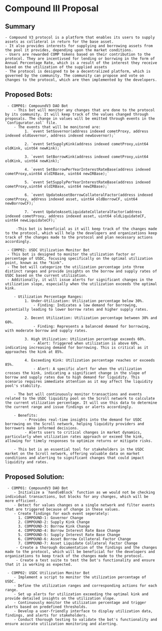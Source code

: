 # Compound III Proposal


## Summary
    - Compound V3 protocol is a platform that enables its users to supply assets as collateral in return for the base asset. 
    - It also provides interests for supplying and borrowing assets from the pool it provides, depending upon the market conditions. 
    - Users are rewarded COMP tokens based on their contribution to the protocol. They are incentivsed for lending or borrwing in the form of Annual Percentage Rate, which is a result of the interest they receive based on the utilization of the supplied assets
    - The protocol is designed to be a decentralized platform, which is governed by the community. The community can propose and vote on changes to the protocol, which are then implemented by the developers.

## Proposed Bots:
     - COMP01: CompoundV3 DAO Bot
        - This bot will monitor any changes that are done to the protocol by its community. It will keep track of the values changed through proposals. The change in values will be emitted through events in the `Configurator.sol` file.
        - The events that will be monitored are: 
             1. `event SetGovernor(address indexed cometProxy, address indexed oldGovernor, address indexed newGovernor);`

             2. `event SetSupplyKink(address indexed cometProxy,uint64 oldKink, uint64 newKink);`

             3. `event SetBorrowKink(address indexed cometProxy,uint64 oldKink, uint64 newKink);`

             4. `event SetBorrowPerYearInterestRateBase(address indexed cometProxy,uint64 oldIRBase, uint64 newIRBase);`

             5. `event SetSupplyPerYearInterestRateBase(address indexed cometProxy,uint64 oldIRBase, uint64 newIRBase);`

             6. `event UpdateAssetBorrowCollateralFactor(address indexed cometProxy, address indexed asset, uint64 oldBorrowCF, uint64 newBorrowCF);`
     
             7. `event UpdateAssetLiquidateCollateralFactor(address indexed cometProxy, address indexed asset, uint64 oldLiquidateCF, uint64 newLiquidateCF);`

         -This bot is beneficial as it will keep track of the changes made to the protocol, which will help the developers and organizations keep track of the changes made to the protocol and plan necessary actions accordingly.

     - COMP02: USDC Utilization Monitor Bot
     - This bot is designed to monitor the utilization factor or percentage of USDC, focusing specifically on the optimal utilization point, known as the "kink". 
     - The bot will categorize the utilization percentage into three distinct ranges and provide insights on the borrow and supply rates of USDC based on the current utilization. 
     - Additionally, it will issue alerts for significant changes in the utilization slope, especially when the utilization exceeds the optimal kink.

        - Utilization Percentage Ranges:
             1. Under-Utilization: Utilization percentage below 30%.
                 - Finding: Indicates a low demand for borrowing, potentially leading to lower borrow rates and higher supply rates.
                 
             2. Decent Utilization: Utilization percentage between 30% and 60%.
                 - Finding: Represents a balanced demand for borrowing, with moderate borrow and supply rates.
                 
             3. High Utilization: Utilization percentage exceeds 60%.
                 - Alert: Triggered when utilization is above 60%, indicating increasing demand for borrowing. This is critical as it approaches the kink at 85%.
                 
             4. Exceeding Kink: Utilization percentage reaches or exceeds 85%.
                 - Alert: A specific alert for when the utilization crosses the kink, indicating a significant change in the slope of borrow and supply rates due to high demand for liquidity. This scenario requires immediate attention as it may affect the liquidity pool's stability.

        - The bot will continuously monitor transactions and events related to the USDC liquidity pool on the Scroll network to calculate the current utilization percentage. It will use this data to determine the current range and issue findings or alerts accordingly.

        - Benefits:
             - Provides real-time insights into the demand for USDC borrowing on the Scroll network, helping liquidity providers and borrowers make informed decisions.
             - Alerts users to critical changes in market dynamics, particularly when utilization rates approach or exceed the kink, allowing for timely responses to optimize returns or mitigate risks.

        - This bot is an essential tool for stakeholders in the USDC market on the Scroll network, offering valuable data on market conditions and alerting to significant changes that could impact liquidity and rates.
          

  ## Proposed Solution:
     - COMP01: CompoundV3 DAO Bot
        - Initialize a `handleBlock` function as we would not be checking individual transactions, but blocks for any changes, which will be more efficient.
        - Detect for values changes on a single network and filter events that are triggered because of change in these values.
        - Create findings for each event seperately: 
          1. COMPOUND-1: Governor Change
          2. COMPOUND-2: Supply Kink Change
          3. COMPOUND-3: Borrow Kink Change
          4. COMPOUND-4: Borrow Interest Rate Base Change
          5. COMPOUND-5: Supply Interest Rate Base Change
          6. COMPOUND-6: Asset Borrow Collateral Factor Change
          7. COMPOUND-7: Asset Liquidate Collateral Factor Change
         - Create a thorough documentation of the findings and the changes made to the protocol, which will be beneficial for the developers and organizations to keep track of the changes made to the protocol.
         - Create a test suite to test the bot's functionality and ensure that it is working as expected.

     - COMP02: USDC Utilization Monitor Bot
        - Implement a script to monitor the utilization percentage of USDC.
        - Define the utilization ranges and corresponding actions for each range.
        - Set up alerts for utilization exceeding the optimal kink and provide detailed insights on the utilization slope.
        - Continuously monitor the utilization percentage and trigger alerts based on predefined thresholds.
        - Develop a user-friendly interface to display utilization data, findings, and alerts for stakeholders.
        - Conduct thorough testing to validate the bot's functionality and ensure accurate utilization monitoring and alerting.
     
